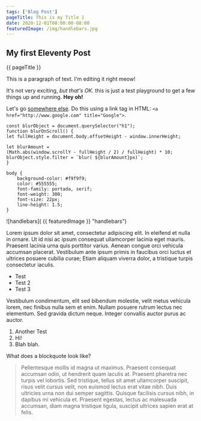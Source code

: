 ```yaml
---
tags: ['Blog Post']
pageTitle: This is my Title 1
date: 2020-12-01T08:00:00-08:00
featuredImage: /img/handlebars.jpg
---
```


## My first Eleventy Post

{{ pageTitle }}

This is a paragraph of text. I'm editing it right meow!

It's not very exciting, _but that's OK._ this is just a test playground to get a few things up and running. **Hey oh!**

Let's go [somewhere else](http://www.google.com 'Google'). Do this using a link tag in HTML: `<a href="http://www.google.com" title="Google">`.

<pre class="lang-js">
<code>const blurObject = document.querySelector("h1");
function blurOnScroll() {
let fullHeight = document.body.offsetHeight - window.innerHeight;

let blurAmount =
(Math.abs(window.scrollY - fullHeight / 2) / fullHeight) * 10;
blurObject.style.filter = `blur( ${blurAmount}px)`;
}</code>
</pre>

<pre class="lang-css">
<code>body {
	background-color: #f9f9f9;
    color: #555555;
    font-family: portada, serif;
    font-weight: 300;
    font-size: 22px;
    line-height: 1.5;
}</code>
</pre>

![handlebars]( {{ featuredImage }} "handlebars")

Lorem ipsum dolor sit amet, consectetur adipiscing elit. In eleifend et nulla in ornare. Ut id nisi ac ipsum consequat ullamcorper lacinia eget mauris. Praesent lacinia urna quis porttitor varius. Aenean congue orci vehicula accumsan placerat. Vestibulum ante ipsum primis in faucibus orci luctus et ultrices posuere cubilia curae; Etiam aliquam viverra dolor, a tristique turpis consectetur iaculis.

- Test
- Test 2
- Test 3

Vestibulum condimentum, elit sed bibendum molestie, velit metus vehicula lorem, nec finibus nulla sem et enim. Nullam posuere rutrum lectus nec elementum. Sed gravida dictum neque. Integer convallis auctor purus ac auctor.

1. Another Test
2. Hi!
3. Blah blah.

What does a blockquote look like?

> Pellentesque mollis id magna ut maximus. Praesent consequat accumsan odio, ut hendrerit quam iaculis at. Praesent pharetra nec turpis vel lobortis. Sed tristique, tellus sit amet ullamcorper suscipit, risus velit cursus velit, non euismod lectus erat vitae nibh. Duis ultricies urna non dui semper sagittis. Quisque facilisis cursus nibh, in dapibus mi vehicula et. Praesent egestas, lectus ac malesuada accumsan, diam magna tristique ligula, suscipit ultrices sapien erat at felis.
